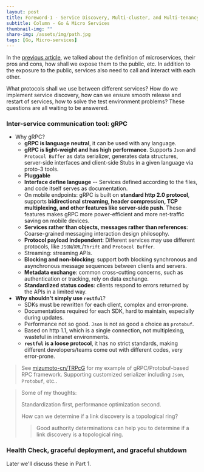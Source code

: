 ```yaml
---
layout: post
title: Foreword-1 - Service Discovery, Multi-cluster, and Multi-tenancy Part 0
subtitle: Column - Go & Micro Services
thumbnail-img: ""
share-img: /assets/img/path.jpg
tags: [Go, Micro-services]
---
```


In the [previous article](https://mizumoto-cn.github.io/2022-06-25-Go-and-MicroServices-Foreword/), we talked about the definition of microservices, their pros and cons, how shall we expose them to the public, etc. In addition to the exposure to the public, services also need to call and interact with each other.

What protocols shall we use between different services? How do we implement service discovery, how can we ensure smooth release and restart of services, how to solve the test environment problems? These questions are all waiting to be answered.

### Inter-service communication tool: gRPC

<!-- markdownlint-disable MD032 MD004 -->

* Why gRPC?
  - **gRPC is language neutral**, it can be used with any language.
  - **gRPC is light-weight and has high performance**. Supports `Json` and `Protocol Buffer` as data serializer, generates data structures, server-side interfaces and client-side Stubs in a given language via proto-3 tools.
  - **Pluggable**
  - **Interface define language** -- Services defined according to the files, and code itself serves as documentation.
  - On mobile endpoints: gRPC is built on **standard http 2.0 protocol**, supports **bidirectional streaming, header compression, TCP multiplexing, and other features like server-side push**. These features makes gRPC more power-efficient and more net-traffic saving on mobile devices.
  - **Services rather than objects, messages rather than references**: Coarse-grained messaging interaction design philosophy.
  - **Protocol payload independent**: Different services may use different protocols, like `JSON`/`XML`/`Thrift` and `Protocol Buffer`.
  - Streaming: streaming APIs.
  - **Blocking and non-blocking**: support both blocking synchronous and asynchronous message sequences between clients and servers.
  - **Metadata exchange**: common cross-cutting concerns, such as authentication or tracking, rely on data exchange.
  - **Standardized status codes**: clients respond to errors returned by the APIs in a limited way.
* **Why shouldn't simply use `restful`**?
  - SDKs must be rewritten for each client, complex and error-prone.
  - Documentations required for each SDK, hard to maintain, especially during updates.
  - Performance not so good. `Json` is not as good a choice as `protobuf`.
  - Based on http 1.1, which is a single connection, not multiplexing, wasteful in intranet environments.
  - **`restful` is a loose protocol**, it has no strict standards, making different developers/teams come out with different codes, very error-prone.

> See [mizumoto-cn/TRPcG](https://github.com/mizumoto-cn/TRPcG) for my example of gRPC/Protobuf-based RPC framework. Supporting customized serializer including `Json`, `Protobuf`, etc..

> Some of my thoughts:
> 
> Standardization first, performance optimization second.
> 
> How can we determine if a link discovery is a topological ring?
> > Good authority determinations can help you to determine if a link discovery is a topological ring.

### Health Check, graceful deployment, and graceful shutdown

Later we'll discuss these in Part 1.
